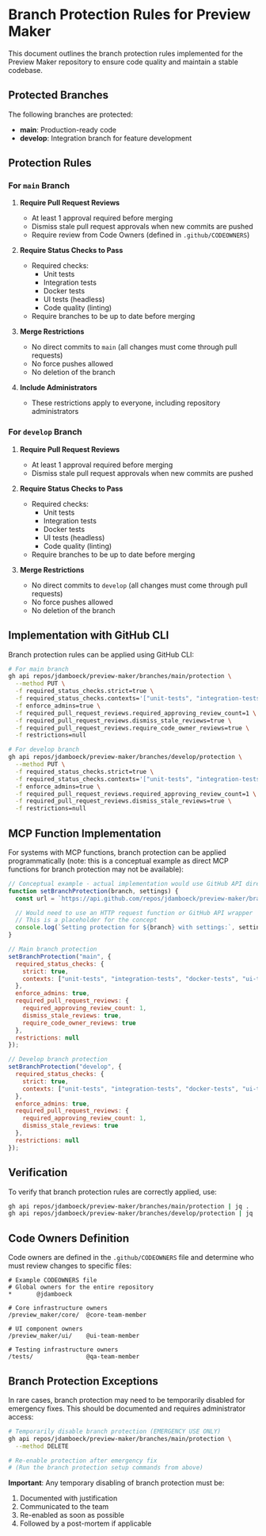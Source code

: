# Branch Protection Rules for Preview Maker

This document outlines the branch protection rules implemented for the Preview Maker repository to ensure code quality and maintain a stable codebase.

## Protected Branches

The following branches are protected:

- **main**: Production-ready code
- **develop**: Integration branch for feature development

## Protection Rules

### For `main` Branch

1. **Require Pull Request Reviews**
   - At least 1 approval required before merging
   - Dismiss stale pull request approvals when new commits are pushed
   - Require review from Code Owners (defined in `.github/CODEOWNERS`)

2. **Require Status Checks to Pass**
   - Required checks:
     - Unit tests
     - Integration tests
     - Docker tests
     - UI tests (headless)
     - Code quality (linting)
   - Require branches to be up to date before merging

3. **Merge Restrictions**
   - No direct commits to `main` (all changes must come through pull requests)
   - No force pushes allowed
   - No deletion of the branch

4. **Include Administrators**
   - These restrictions apply to everyone, including repository administrators

### For `develop` Branch

1. **Require Pull Request Reviews**
   - At least 1 approval required before merging
   - Dismiss stale pull request approvals when new commits are pushed

2. **Require Status Checks to Pass**
   - Required checks:
     - Unit tests
     - Integration tests
     - Docker tests
     - UI tests (headless)
     - Code quality (linting)
   - Require branches to be up to date before merging

3. **Merge Restrictions**
   - No direct commits to `develop` (all changes must come through pull requests)
   - No force pushes allowed
   - No deletion of the branch

## Implementation with GitHub CLI

Branch protection rules can be applied using GitHub CLI:

```bash
# For main branch
gh api repos/jdamboeck/preview-maker/branches/main/protection \
  --method PUT \
  -f required_status_checks.strict=true \
  -f required_status_checks.contexts='["unit-tests", "integration-tests", "docker-tests", "ui-tests", "linting"]' \
  -f enforce_admins=true \
  -f required_pull_request_reviews.required_approving_review_count=1 \
  -f required_pull_request_reviews.dismiss_stale_reviews=true \
  -f required_pull_request_reviews.require_code_owner_reviews=true \
  -f restrictions=null

# For develop branch
gh api repos/jdamboeck/preview-maker/branches/develop/protection \
  --method PUT \
  -f required_status_checks.strict=true \
  -f required_status_checks.contexts='["unit-tests", "integration-tests", "docker-tests", "ui-tests", "linting"]' \
  -f enforce_admins=true \
  -f required_pull_request_reviews.required_approving_review_count=1 \
  -f required_pull_request_reviews.dismiss_stale_reviews=true \
  -f restrictions=null
```

## MCP Function Implementation

For systems with MCP functions, branch protection can be applied programmatically (note: this is a conceptual example as direct MCP functions for branch protection may not be available):

```javascript
// Conceptual example - actual implementation would use GitHub API directly
function setBranchProtection(branch, settings) {
  const url = `https://api.github.com/repos/jdamboeck/preview-maker/branches/${branch}/protection`;

  // Would need to use an HTTP request function or GitHub API wrapper
  // This is a placeholder for the concept
  console.log(`Setting protection for ${branch} with settings:`, settings);
}

// Main branch protection
setBranchProtection("main", {
  required_status_checks: {
    strict: true,
    contexts: ["unit-tests", "integration-tests", "docker-tests", "ui-tests", "linting"]
  },
  enforce_admins: true,
  required_pull_request_reviews: {
    required_approving_review_count: 1,
    dismiss_stale_reviews: true,
    require_code_owner_reviews: true
  },
  restrictions: null
});

// Develop branch protection
setBranchProtection("develop", {
  required_status_checks: {
    strict: true,
    contexts: ["unit-tests", "integration-tests", "docker-tests", "ui-tests", "linting"]
  },
  enforce_admins: true,
  required_pull_request_reviews: {
    required_approving_review_count: 1,
    dismiss_stale_reviews: true
  },
  restrictions: null
});
```

## Verification

To verify that branch protection rules are correctly applied, use:

```bash
gh api repos/jdamboeck/preview-maker/branches/main/protection | jq .
gh api repos/jdamboeck/preview-maker/branches/develop/protection | jq .
```

## Code Owners Definition

Code owners are defined in the `.github/CODEOWNERS` file and determine who must review changes to specific files:

```
# Example CODEOWNERS file
# Global owners for the entire repository
*       @jdamboeck

# Core infrastructure owners
/preview_maker/core/  @core-team-member

# UI component owners
/preview_maker/ui/    @ui-team-member

# Testing infrastructure owners
/tests/               @qa-team-member
```

## Branch Protection Exceptions

In rare cases, branch protection may need to be temporarily disabled for emergency fixes. This should be documented and requires administrator access:

```bash
# Temporarily disable branch protection (EMERGENCY USE ONLY)
gh api repos/jdamboeck/preview-maker/branches/main/protection \
  --method DELETE

# Re-enable protection after emergency fix
# (Run the branch protection setup commands from above)
```

**Important**: Any temporary disabling of branch protection must be:
1. Documented with justification
2. Communicated to the team
3. Re-enabled as soon as possible
4. Followed by a post-mortem if applicable